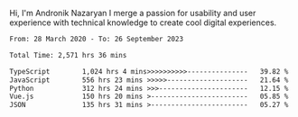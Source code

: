 Hi, I'm Andronik Nazaryan
I merge a passion for usability and user experience with technical knowledge to create cool digital experiences.


<!--START_SECTION:waka-->

```txt
From: 28 March 2020 - To: 26 September 2023

Total Time: 2,571 hrs 36 mins

TypeScript        1,024 hrs 4 mins>>>>>>>>>>---------------   39.82 %
JavaScript        556 hrs 23 mins >>>>>--------------------   21.64 %
Python            312 hrs 24 mins >>>----------------------   12.15 %
Vue.js            150 hrs 20 mins >------------------------   05.85 %
JSON              135 hrs 31 mins >------------------------   05.27 %
```

<!--END_SECTION:waka-->
